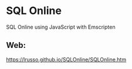 # SQL Online

SQL Online using JavaScript with Emscripten

## Web:

https://lrusso.github.io/SQLOnline/SQLOnline.htm
